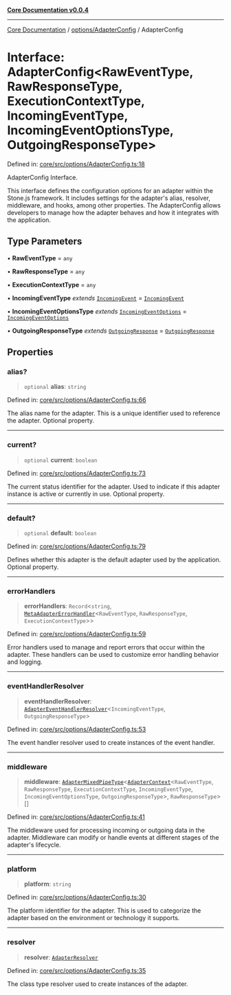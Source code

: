 [**Core Documentation v0.0.4**](../../../README.md)

***

[Core Documentation](../../../modules.md) / [options/AdapterConfig](../README.md) / AdapterConfig

# Interface: AdapterConfig\<RawEventType, RawResponseType, ExecutionContextType, IncomingEventType, IncomingEventOptionsType, OutgoingResponseType\>

Defined in: [core/src/options/AdapterConfig.ts:18](https://github.com/stonemjs/core/blob/4b1b931e44a5db2600109fa7ae2a8b532ed77730/src/options/AdapterConfig.ts#L18)

AdapterConfig Interface.

This interface defines the configuration options for an adapter within the Stone.js framework.
It includes settings for the adapter's alias, resolver, middleware, and hooks, among other properties.
The AdapterConfig allows developers to manage how the adapter behaves and how it integrates with the application.

## Type Parameters

• **RawEventType** = `any`

• **RawResponseType** = `any`

• **ExecutionContextType** = `any`

• **IncomingEventType** *extends* [`IncomingEvent`](../../../events/IncomingEvent/classes/IncomingEvent.md) = [`IncomingEvent`](../../../events/IncomingEvent/classes/IncomingEvent.md)

• **IncomingEventOptionsType** *extends* [`IncomingEventOptions`](../../../events/IncomingEvent/interfaces/IncomingEventOptions.md) = [`IncomingEventOptions`](../../../events/IncomingEvent/interfaces/IncomingEventOptions.md)

• **OutgoingResponseType** *extends* [`OutgoingResponse`](../../../events/OutgoingResponse/classes/OutgoingResponse.md) = [`OutgoingResponse`](../../../events/OutgoingResponse/classes/OutgoingResponse.md)

## Properties

### alias?

> `optional` **alias**: `string`

Defined in: [core/src/options/AdapterConfig.ts:66](https://github.com/stonemjs/core/blob/4b1b931e44a5db2600109fa7ae2a8b532ed77730/src/options/AdapterConfig.ts#L66)

The alias name for the adapter.
This is a unique identifier used to reference the adapter.
Optional property.

***

### current?

> `optional` **current**: `boolean`

Defined in: [core/src/options/AdapterConfig.ts:73](https://github.com/stonemjs/core/blob/4b1b931e44a5db2600109fa7ae2a8b532ed77730/src/options/AdapterConfig.ts#L73)

The current status identifier for the adapter.
Used to indicate if this adapter instance is active or currently in use.
Optional property.

***

### default?

> `optional` **default**: `boolean`

Defined in: [core/src/options/AdapterConfig.ts:79](https://github.com/stonemjs/core/blob/4b1b931e44a5db2600109fa7ae2a8b532ed77730/src/options/AdapterConfig.ts#L79)

Defines whether this adapter is the default adapter used by the application.
Optional property.

***

### errorHandlers

> **errorHandlers**: `Record`\<`string`, [`MetaAdapterErrorHandler`](../../../declarations/interfaces/MetaAdapterErrorHandler.md)\<`RawEventType`, `RawResponseType`, `ExecutionContextType`\>\>

Defined in: [core/src/options/AdapterConfig.ts:59](https://github.com/stonemjs/core/blob/4b1b931e44a5db2600109fa7ae2a8b532ed77730/src/options/AdapterConfig.ts#L59)

Error handlers used to manage and report errors that occur within the adapter.
These handlers can be used to customize error handling behavior and logging.

***

### eventHandlerResolver

> **eventHandlerResolver**: [`AdapterEventHandlerResolver`](../../../declarations/type-aliases/AdapterEventHandlerResolver.md)\<`IncomingEventType`, `OutgoingResponseType`\>

Defined in: [core/src/options/AdapterConfig.ts:53](https://github.com/stonemjs/core/blob/4b1b931e44a5db2600109fa7ae2a8b532ed77730/src/options/AdapterConfig.ts#L53)

The event handler resolver used to create instances of the event handler.

***

### middleware

> **middleware**: [`AdapterMixedPipeType`](../../../declarations/type-aliases/AdapterMixedPipeType.md)\<[`AdapterContext`](../../../declarations/interfaces/AdapterContext.md)\<`RawEventType`, `RawResponseType`, `ExecutionContextType`, `IncomingEventType`, `IncomingEventOptionsType`, `OutgoingResponseType`\>, `RawResponseType`\>[]

Defined in: [core/src/options/AdapterConfig.ts:41](https://github.com/stonemjs/core/blob/4b1b931e44a5db2600109fa7ae2a8b532ed77730/src/options/AdapterConfig.ts#L41)

The middleware used for processing incoming or outgoing data in the adapter.
Middleware can modify or handle events at different stages of the adapter's lifecycle.

***

### platform

> **platform**: `string`

Defined in: [core/src/options/AdapterConfig.ts:30](https://github.com/stonemjs/core/blob/4b1b931e44a5db2600109fa7ae2a8b532ed77730/src/options/AdapterConfig.ts#L30)

The platform identifier for the adapter.
This is used to categorize the adapter based on the environment or technology it supports.

***

### resolver

> **resolver**: [`AdapterResolver`](../../../declarations/type-aliases/AdapterResolver.md)

Defined in: [core/src/options/AdapterConfig.ts:35](https://github.com/stonemjs/core/blob/4b1b931e44a5db2600109fa7ae2a8b532ed77730/src/options/AdapterConfig.ts#L35)

The class type resolver used to create instances of the adapter.

